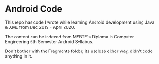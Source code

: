 # Android Code

This repo has code I wrote while learning Android development using Java & XML from Dec 2019 - April 2020.

The content can be indexed from MSBTE's Diploma in Computer Engineering 6th Semester Android Syllabus.

Don't bother with the Fragments folder, its useless either way, didn't code anything in it.
